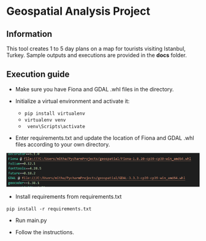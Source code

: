 # Geospatial Analysis Project
## Information
This tool creates 1 to 5 day plans on a map for tourists visiting Istanbul, Turkey. Sample outputs and executions are provided in the **docs** folder.
## Execution guide
- Make sure you have Fiona and GDAL .whl files in the directory.
- Initialize a virtual environment and activate it:

  - ```pip install virtualenv```
  - ```virtualenv venv```
  - ``` venv\Scripts\activate```
  
- Enter requirements.txt and update the location of Fiona and GDAL .whl files according to your own directory.

![Fiona Installation](fiona_installation.PNG?raw=true)

- Install requirements from requirements.txt

```pip install -r requirements.txt```

- Run main.py

- Follow the instructions.
